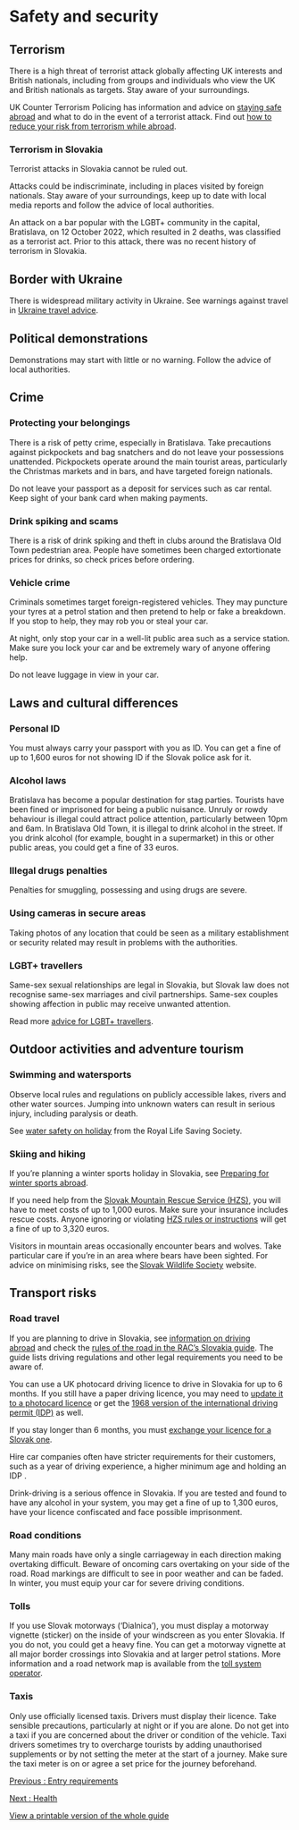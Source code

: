 # Safety and security

## Terrorism

There is a high threat of terrorist attack globally affecting UK interests and British nationals, including from groups and individuals who view the UK and British nationals as targets. Stay aware of your surroundings.

UK Counter Terrorism Policing has information and advice on [staying safe abroad](https://www.counterterrorism.police.uk/safetyadvice/) and what to do in the event of a terrorist attack. Find out [how to reduce your risk from terrorism while abroad](https://www.gov.uk/guidance/reduce-your-risk-from-terrorism-while-abroad).

### Terrorism in Slovakia

Terrorist attacks in Slovakia cannot be ruled out.

Attacks could be indiscriminate, including in places visited by foreign nationals. Stay aware of your surroundings, keep up to date with local media reports and follow the advice of local authorities.

An attack on a bar popular with the LGBT+ community in the capital, Bratislava, on 12 October 2022, which resulted in 2 deaths, was classified as a terrorist act. Prior to this attack, there was no recent history of terrorism in Slovakia.

## Border with Ukraine

There is widespread military activity in Ukraine. See warnings against travel in [Ukraine travel advice](https://www.gov.uk/foreign-travel-advice/ukraine).

## Political demonstrations

Demonstrations may start with little or no warning. Follow the advice of local authorities.

## Crime

### Protecting your belongings

There is a risk of petty crime, especially in Bratislava. Take precautions against pickpockets and bag snatchers and do not leave your possessions unattended. Pickpockets operate around the main tourist areas, particularly the Christmas markets and in bars, and have targeted foreign nationals.

Do not leave your passport as a deposit for services such as car rental. Keep sight of your bank card when making payments.

### Drink spiking and scams

There is a risk of drink spiking and theft in clubs around the Bratislava Old Town pedestrian area. People have sometimes been charged extortionate prices for drinks, so check prices before ordering.

### Vehicle crime

Criminals sometimes target foreign-registered vehicles. They may puncture your tyres at a petrol station and then pretend to help or fake a breakdown. If you stop to help, they may rob you or steal your car.

At night, only stop your car in a well-lit public area such as a service station. Make sure you lock your car and be extremely wary of anyone offering help.

Do not leave luggage in view in your car.

## Laws and cultural differences

### Personal ID

You must always carry your passport with you as ID. You can get a fine of up to 1,600 euros for not showing ID if the Slovak police ask for it.

### Alcohol laws

Bratislava has become a popular destination for stag parties. Tourists have been fined or imprisoned for being a public nuisance. Unruly or rowdy behaviour is illegal could attract police attention, particularly between 10pm and 6am. In Bratislava Old Town, it is illegal to drink alcohol in the street. If you drink alcohol (for example, bought in a supermarket) in this or other public areas, you could get a fine of 33 euros.

### Illegal drugs penalties

Penalties for smuggling, possessing and using drugs are severe.

### Using cameras in secure areas

Taking photos of any location that could be seen as a military establishment or security related may result in problems with the authorities.

### LGBT+ travellers

Same-sex sexual relationships are legal in Slovakia, but Slovak law does not recognise same-sex marriages and civil partnerships. Same-sex couples showing affection in public may receive unwanted attention.

Read more [advice for LGBT+ travellers](https://www.gov.uk/lesbian-gay-bisexual-and-transgender-foreign-travel-advice).

## Outdoor activities and adventure tourism

### Swimming and watersports

Observe local rules and regulations on publicly accessible lakes, rivers and other water sources. Jumping into unknown waters can result in serious injury, including paralysis or death.

See [water safety on holiday](https://www.rlss.org.uk/safety-on-holiday) from the Royal Life Saving Society.

### Skiing and hiking

If you’re planning a winter sports holiday in Slovakia, see [Preparing for winter sports abroad](https://www.gov.uk/guidance/winter-sports-stay-safe-on-the-slopes).

If you need help from the [Slovak Mountain Rescue Service (HZS)](https://hzs.sk/kontakty/), you will have to meet costs of up to 1,000 euros. Make sure your insurance includes rescue costs. Anyone ignoring or violating [HZS rules or instructions](http://www.hzs.sk/pokyny-hzs#UK) will get a fine of up to 3,320 euros.

Visitors in mountain areas occasionally encounter bears and wolves. Take particular care if you’re in an area where bears have been sighted. For advice on minimising risks, see the [Slovak Wildlife Society](https://www.medvede.sk/index1.php?action=strety) website.

## Transport risks

### Road travel

If you are planning to drive in Slovakia, see [information on driving abroad](https://www.gov.uk/driving-abroad) and check the [rules of the road in the RAC’s Slovakia guide](https://www.rac.co.uk/drive/travel/country/slovak-republic/). The guide lists driving regulations and other legal requirements you need to be aware of.

You can use a UK photocard driving licence to drive in Slovakia for up to 6 months. If you still have a paper driving licence, you may need to [update it to a photocard licence](https://www.gov.uk/exchange-paper-driving-licence) or get the [1968 version of the international driving permit (IDP)](https://www.gov.uk/driving-abroad/international-driving-permit) as well.

If you stay longer than 6 months, you must [exchange your licence for a Slovak one](https://www.gov.uk/guidance/living-in-slovakia#driving-in-slovakia).

Hire car companies often have stricter requirements for their customers, such as a year of driving experience, a higher minimum age and holding an IDP .

Drink-driving is a serious offence in Slovakia. If you are tested and found to have any alcohol in your system, you may get a fine of up to 1,300 euros, have your licence confiscated and face possible imprisonment.

### Road conditions

Many main roads have only a single carriageway in each direction making overtaking difficult. Beware of oncoming cars overtaking on your side of the road. Road markings are difficult to see in poor weather and can be faded. In winter, you must equip your car for severe driving conditions.

### Tolls

If you use Slovak motorways (‘Dialnica’), you must display a motorway vignette (sticker) on the inside of your windscreen as you enter Slovakia. If you do not, you could get a heavy fine. You can get a motorway vignette at all major border crossings into Slovakia and at larger petrol stations. More information and a road network map is available from the [toll system operator](https://www.emyto.sk/en/etoll/etc-system).

### Taxis

Only use officially licensed taxis. Drivers must display their licence. Take sensible precautions, particularly at night or if you are alone. Do not get into a taxi if you are concerned about the driver or condition of the vehicle. Taxi drivers sometimes try to overcharge tourists by adding unauthorised supplements or by not setting the meter at the start of a journey. Make sure the taxi meter is on or agree a set price for the journey beforehand.

[Previous
:
Entry requirements](/foreign-travel-advice/slovakia/entry-requirements)

[Next
:
Health](/foreign-travel-advice/slovakia/health)

[View a printable version of the whole guide](/foreign-travel-advice/slovakia/print)